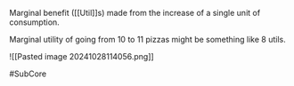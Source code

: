 Marginal benefit ([[Util]]s) made from the increase of a single unit of consumption.

Marginal utility of going from 10 to 11 pizzas might be something like 8 utils.

![[Pasted image 20241028114056.png]]

#SubCore 
